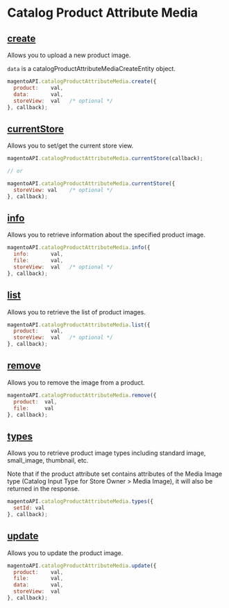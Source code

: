 # Catalog Product Attribute Media

## [create](http://www.magentocommerce.com/api/soap/catalog/catalogProductAttributeMedia/catalog_product_attribute_media.create.html)

Allows you to upload a new product image.

`data` is a catalogProductAttributeMediaCreateEntity object.

```js
magentoAPI.catalogProductAttributeMedia.create({
  product:    val,
  data:       val,
  storeView:  val   /* optional */
}, callback);
```

## [currentStore](http://www.magentocommerce.com/api/soap/catalog/catalogProductAttributeMedia/catalog_product_attribute_media.currentStore.html)

Allows you to set/get the current store view.

```js
magentoAPI.catalogProductAttributeMedia.currentStore(callback);

// or

magentoAPI.catalogProductAttributeMedia.currentStore({
  storeView: val    /* optional */
}, callback);
```

## [info](http://www.magentocommerce.com/api/soap/catalog/catalogProductAttributeMedia/catalog_product_attribute_media.info.html)

Allows you to retrieve information about the specified product image.

```js
magentoAPI.catalogProductAttributeMedia.info({
  info:       val,
  file:       val,
  storeView:  val   /* optional */
}, callback);
```

## [list](http://www.magentocommerce.com/api/soap/catalog/catalogProductAttributeMedia/catalog_product_attribute_media.list.html)

Allows you to retrieve the list of product images.

```js
magentoAPI.catalogProductAttributeMedia.list({
  product:    val,
  storeView:  val   /* optional */
}, callback);
```

## [remove](http://www.magentocommerce.com/api/soap/catalog/catalogProductAttributeMedia/catalog_product_attribute_media.remove.html)

Allows you to remove the image from a product.

```js
magentoAPI.catalogProductAttributeMedia.remove({
  product:  val,
  file:     val
}, callback);
```

## [types](http://www.magentocommerce.com/api/soap/catalog/catalogProductAttributeMedia/catalog_product_attribute_media.types.html)

Allows you to retrieve product image types including standard image, small_image, thumbnail, etc.

Note that if the product attribute set contains attributes of the Media Image type (Catalog Input Type for Store Owner > Media Image),
it will also be returned in the response.

```js
magentoAPI.catalogProductAttributeMedia.types({
  setId: val
}, callback);
```

## [update](http://www.magentocommerce.com/api/soap/catalog/catalogProductAttributeMedia/catalog_product_attribute_media.update.html)

Allows you to update the product image.

```js
magentoAPI.catalogProductAttributeMedia.update({
  product:    val,
  file:       val,
  data:       val,
  storeView:  val
}, callback);
```